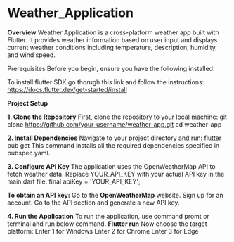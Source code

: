 # Weather_Application

**Overview**
Weather Application is a cross-platform weather app built with Flutter. It provides weather information based on user input and displays current weather conditions including temperature, description, humidity, and wind speed.

Prerequisites
Before you begin, ensure you have the following installed:

To install flutter SDK go thorugh this link and follow the instructions: https://docs.flutter.dev/get-started/install

**Project Setup**

**1. Clone the Repository**
First, clone the repository to your local machine:
git clone https://github.com/your-username/weather-app.git
cd weather-app

**2. Install Dependencies**
Navigate to your project directory and run: flutter pub get
This command installs all the required dependencies specified in pubspec.yaml.

**3. Configure API Key**
The application uses the OpenWeatherMap API to fetch weather data. Replace YOUR_API_KEY with your actual API key in the main.dart file: final apiKey = 'YOUR_API_KEY';

**To obtain an API key:**
Go to the **OpenWeatherMap** website.
Sign up for an account.
Go to the API section and generate a new API key.

**4. Run the Application**
To run the application, use command promt or terminal and run below command.
**Flutter run**
Now choose the target platform:
Enter 1 for Windows
Enter 2 for Chrome
Enter 3 for Edge
